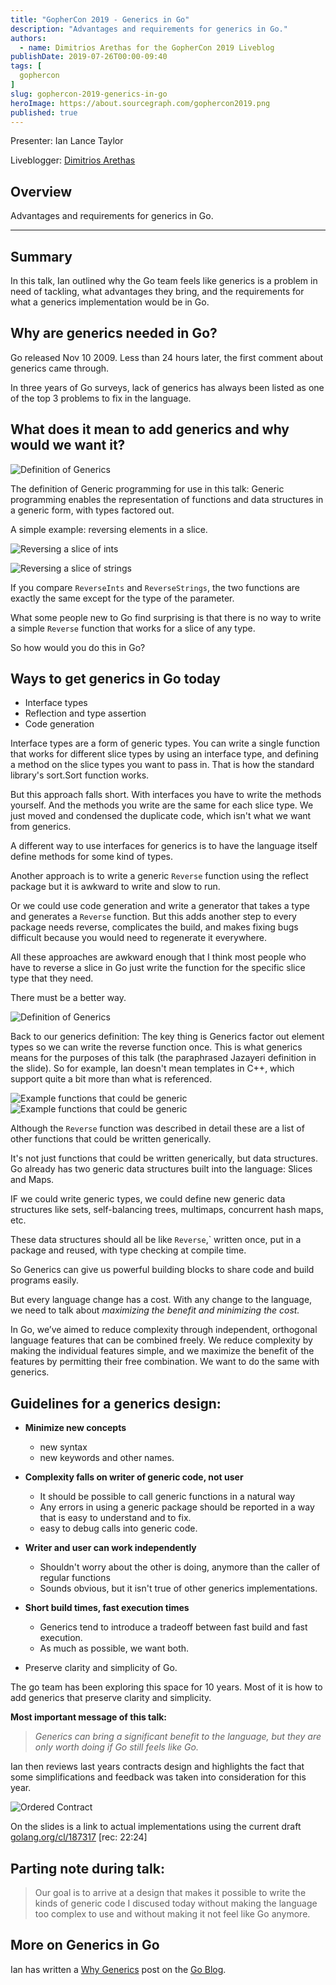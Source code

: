 ```yaml
---
title: "GopherCon 2019 - Generics in Go"
description: "Advantages and requirements for generics in Go."
authors:
  - name: Dimitrios Arethas for the GopherCon 2019 Liveblog
publishDate: 2019-07-26T00:00-09:40
tags: [
  gophercon
]
slug: gophercon-2019-generics-in-go
heroImage: https://about.sourcegraph.com/gophercon2019.png
published: true
---
```


Presenter: Ian Lance Taylor

Liveblogger: [Dimitrios Arethas](https://twitter.com/darethas)

## Overview

Advantages and requirements for generics in Go.

---

## Summary

In this talk, Ian outlined why the Go team feels like generics is a problem in need of tackling, what advantages they bring, and the requirements for what a generics implementation would be in Go.

## Why are generics needed in Go?

Go released Nov 10 2009. Less than 24 hours later, the first comment about generics came through.

In three years of Go surveys, lack of generics has always been listed
as one of the top 3 problems to fix in the language.

## What does it mean to add generics and why would we want it?

![Definition of Generics](/gophercon-2019/generics-defn.png)

The definition of Generic programming for use in this talk: Generic programming enables the representation of functions and data
structures in a generic form, with types factored out.

A simple example: reversing elements in a slice.

![Reversing a slice of ints](/gophercon-2019/generics-reverse-ints-example.png)

![Reversing a slice of strings](/gophercon-2019/generics-reverse-strings-example.png)

If you compare `ReverseInts` and `ReverseStrings`, the two
functions are exactly the same except for the type of the parameter.

What some people new to Go find surprising is that there is no way to
write a simple `Reverse` function that works for a slice of any type.

So how would you do this in Go?

## Ways to get generics in Go today

- Interface types
- Reflection and type assertion
- Code generation

Interface types are a form of generic types.
You can write a single function that works for different slice
types by using an interface type, and defining a method on the slice
types you want to pass in. That is how the standard library's
sort.Sort function works.

But this approach falls short. With interfaces you have to write the methods yourself. And the methods you write are the same for each slice type. We just moved and condensed the duplicate code, which isn't what we want from generics.

A different way to use interfaces for generics is to have the language itself define methods for some kind of types.

Another approach is to write a generic `Reverse` function using the reflect package but it is awkward to write and slow to run.

Or we could use code generation and write a generator that takes a type and generates a `Reverse` function. But this adds another step to every package needs reverse, complicates the build, and makes fixing bugs difficult because you would need to regenerate it everywhere.

All these approaches are awkward enough that I think most
people who have to reverse a slice in Go just write the function for
the specific slice type that they need.

There must be a better way.

![Definition of Generics](/gophercon-2019/generics-defn.png)

Back to our generics definition: The key thing is Generics factor out element types so we can write the reverse function once. This is what generics means for the purposes of this talk (the paraphrased Jazayeri definition in the slide). So for example, Ian doesn't mean templates in C++, which support quite a bit more than what is referenced.

![Example functions that could be generic](/gophercon-2019/generics-functions1.png)
![Example functions that could be generic](/gophercon-2019/generics-functions2.png)

Although the `Reverse` function was described in detail these are a list of other functions that could be written generically.

It's not just functions that could be written generically, but data structures. Go already has two generic data structures built into the language: Slices and Maps.

IF we could write generic types, we could define new generic data structures like sets, self-balancing trees, multimaps, concurrent hash maps, etc.

These data structures should all be like `Reverse`,` written once, put in a package and reused, with type checking at compile time.

So Generics can give us powerful building blocks to share code and build programs easily.

But every language change has a cost. With any change to the language, we need to talk about _maximizing the benefit and minimizing the cost._

In Go, we’ve aimed to reduce complexity through independent, orthogonal
language features that can be combined freely. We reduce complexity by
making the individual features simple, and we maximize the benefit of the
features by permitting their free combination. We want to do the same with generics.

## Guidelines for a generics design:

- **Minimize new concepts**
  - new syntax
  - new keywords and other names.
- **Complexity falls on writer of generic code, not user**

  - It should be possible to call generic functions in a natural way
  - Any errors in using a generic package should be reported in a way that is easy to understand and to fix.
  - easy to debug calls into generic code.

- **Writer and user can work independently**

  - Shouldn't worry about the other is doing, anymore than the caller of regular functions
  - Sounds obvious, but it isn't true of other generics implementations.

- **Short build times, fast execution times**

  - Generics tend to introduce a tradeoff between fast build and fast execution.
  - As much as possible, we want both.

- Preserve clarity and simplicity of Go.

The go team has been exploring this space for 10 years. Most of it is how to add generics that preserve clarity and simplicity.

**Most important message of this talk:**

> _Generics can bring a significant benefit to the language, but they are only worth doing if Go still feels like Go._

Ian then reviews last years contracts design and highlights the fact that some simplifications and feedback was taken into consideration for this year.

![Ordered Contract](/gophercon-2019/generics-ordered-contract.png)

On the slides is a link to actual implementations using the current draft [golang.org/cl/187317](https://golang.org/cl/187317) [rec: 22:24]

## Parting note during talk:

> Our goal is to arrive at a design that makes it possible to write the kinds of generic code I discused today without making the language too complex to use and without making it not feel like Go anymore.

## More on Generics in Go

Ian has written a [Why Generics](https://blog.golang.org/why-generics) post on the [Go Blog](https://golang.org/).

